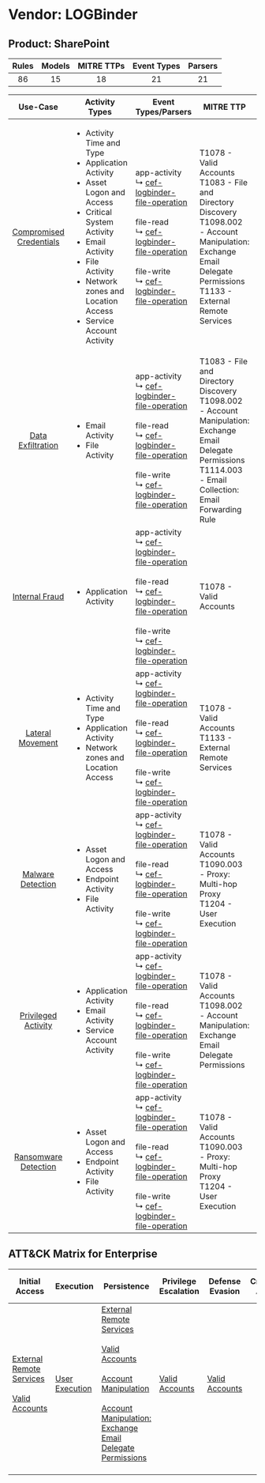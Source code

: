 Vendor: LOGBinder
=================
Product: SharePoint
-------------------
| Rules | Models | MITRE TTPs | Event Types | Parsers |
|:-----:|:------:|:----------:|:-----------:|:-------:|
|  86   |   15   |     18     |     21      |   21    |

|                                 Use-Case                                  | Activity Types                                                                                                                                                                                                                                                 | Event Types/Parsers                                                                                                                                                                                                                                                                                                                                 | MITRE TTP                                                                                                                                                                       | Content                                              |
|:-------------------------------------------------------------------------:| -------------------------------------------------------------------------------------------------------------------------------------------------------------------------------------------------------------------------------------------------------------- | --------------------------------------------------------------------------------------------------------------------------------------------------------------------------------------------------------------------------------------------------------------------------------------------------------------------------------------------------- | ------------------------------------------------------------------------------------------------------------------------------------------------------------------------------- | ---------------------------------------------------- |
| [Compromised Credentials](../UseCases/usecase_compromised_credentials.md) | <ul><li>Activity Time  and Type</li><li>Application Activity</li><li>Asset Logon and Access</li><li>Critical System Activity</li><li>Email Activity</li><li>File Activity</li><li>Network zones and Location Access</li><li>Service Account Activity</li></ul> |  app-activity<br> ↳ [cef-logbinder-file-operation](../Parsers/parserContent_cef-logbinder-file-operation.md)<br><br> file-read<br> ↳ [cef-logbinder-file-operation](../Parsers/parserContent_cef-logbinder-file-operation.md)<br><br> file-write<br> ↳ [cef-logbinder-file-operation](../Parsers/parserContent_cef-logbinder-file-operation.md)<br> | T1078 - Valid Accounts<br>T1083 - File and Directory Discovery<br>T1098.002 - Account Manipulation: Exchange Email Delegate Permissions<br>T1133 - External Remote Services<br> | <ul><li>42 Rules</li></ul><ul><li>7 Models</li></ul> |
|       [Data Exfiltration](../UseCases/usecase_data_exfiltration.md)       | <ul><li>Email Activity</li><li>File Activity</li></ul>                                                                                                                                                                                                         |  app-activity<br> ↳ [cef-logbinder-file-operation](../Parsers/parserContent_cef-logbinder-file-operation.md)<br><br> file-read<br> ↳ [cef-logbinder-file-operation](../Parsers/parserContent_cef-logbinder-file-operation.md)<br><br> file-write<br> ↳ [cef-logbinder-file-operation](../Parsers/parserContent_cef-logbinder-file-operation.md)<br> | T1083 - File and Directory Discovery<br>T1098.002 - Account Manipulation: Exchange Email Delegate Permissions<br>T1114.003 - Email Collection: Email Forwarding Rule<br>        | <ul><li>6 Rules</li></ul><ul><li>3 Models</li></ul>  |
|          [Internal Fraud](../UseCases/usecase_internal_fraud.md)          | <ul><li>Application Activity</li></ul>                                                                                                                                                                                                                         |  app-activity<br> ↳ [cef-logbinder-file-operation](../Parsers/parserContent_cef-logbinder-file-operation.md)<br><br> file-read<br> ↳ [cef-logbinder-file-operation](../Parsers/parserContent_cef-logbinder-file-operation.md)<br><br> file-write<br> ↳ [cef-logbinder-file-operation](../Parsers/parserContent_cef-logbinder-file-operation.md)<br> | T1078 - Valid Accounts<br>                                                                                                                                                      | <ul><li>13 Rules</li></ul><ul><li>1 Models</li></ul> |
|        [Lateral Movement](../UseCases/usecase_lateral_movement.md)        | <ul><li>Activity Time  and Type</li><li>Application Activity</li><li>Network zones and Location Access</li></ul>                                                                                                                                               |  app-activity<br> ↳ [cef-logbinder-file-operation](../Parsers/parserContent_cef-logbinder-file-operation.md)<br><br> file-read<br> ↳ [cef-logbinder-file-operation](../Parsers/parserContent_cef-logbinder-file-operation.md)<br><br> file-write<br> ↳ [cef-logbinder-file-operation](../Parsers/parserContent_cef-logbinder-file-operation.md)<br> | T1078 - Valid Accounts<br>T1133 - External Remote Services<br>                                                                                                                  | <ul><li>6 Rules</li></ul><ul><li>1 Models</li></ul>  |
|       [Malware Detection](../UseCases/usecase_malware_detection.md)       | <ul><li>Asset Logon and Access</li><li>Endpoint Activity</li><li>File Activity</li></ul>                                                                                                                                                                       |  app-activity<br> ↳ [cef-logbinder-file-operation](../Parsers/parserContent_cef-logbinder-file-operation.md)<br><br> file-read<br> ↳ [cef-logbinder-file-operation](../Parsers/parserContent_cef-logbinder-file-operation.md)<br><br> file-write<br> ↳ [cef-logbinder-file-operation](../Parsers/parserContent_cef-logbinder-file-operation.md)<br> | T1078 - Valid Accounts<br>T1090.003 - Proxy: Multi-hop Proxy<br>T1204 - User Execution<br>                                                                                      | <ul><li>7 Rules</li></ul><ul><li>1 Models</li></ul>  |
|     [Privileged Activity](../UseCases/usecase_privileged_activity.md)     | <ul><li>Application Activity</li><li>Email Activity</li><li>Service Account Activity</li></ul>                                                                                                                                                                 |  app-activity<br> ↳ [cef-logbinder-file-operation](../Parsers/parserContent_cef-logbinder-file-operation.md)<br><br> file-read<br> ↳ [cef-logbinder-file-operation](../Parsers/parserContent_cef-logbinder-file-operation.md)<br><br> file-write<br> ↳ [cef-logbinder-file-operation](../Parsers/parserContent_cef-logbinder-file-operation.md)<br> | T1078 - Valid Accounts<br>T1098.002 - Account Manipulation: Exchange Email Delegate Permissions<br>                                                                             | <ul><li>5 Rules</li></ul><ul><li>1 Models</li></ul>  |
|    [Ransomware Detection](../UseCases/usecase_ransomware_detection.md)    | <ul><li>Asset Logon and Access</li><li>Endpoint Activity</li><li>File Activity</li></ul>                                                                                                                                                                       |  app-activity<br> ↳ [cef-logbinder-file-operation](../Parsers/parserContent_cef-logbinder-file-operation.md)<br><br> file-read<br> ↳ [cef-logbinder-file-operation](../Parsers/parserContent_cef-logbinder-file-operation.md)<br><br> file-write<br> ↳ [cef-logbinder-file-operation](../Parsers/parserContent_cef-logbinder-file-operation.md)<br> | T1078 - Valid Accounts<br>T1090.003 - Proxy: Multi-hop Proxy<br>T1204 - User Execution<br>                                                                                      | <ul><li>7 Rules</li></ul><ul><li>1 Models</li></ul>  |

ATT&CK Matrix for Enterprise
----------------------------
| Initial Access                                                                                                                                   | Execution                                                           | Persistence                                                                                                                                                                                                                                                                                                                                 | Privilege Escalation                                                | Defense Evasion                                                     | Credential Access | Discovery                                                                         | Lateral Movement | Collection                                                                                                                                                            | Command and Control                                                                                                                       | Exfiltration | Impact |
| ------------------------------------------------------------------------------------------------------------------------------------------------ | ------------------------------------------------------------------- | ------------------------------------------------------------------------------------------------------------------------------------------------------------------------------------------------------------------------------------------------------------------------------------------------------------------------------------------- | ------------------------------------------------------------------- | ------------------------------------------------------------------- | ----------------- | --------------------------------------------------------------------------------- | ---------------- | --------------------------------------------------------------------------------------------------------------------------------------------------------------------- | ----------------------------------------------------------------------------------------------------------------------------------------- | ------------ | ------ |
| [External Remote Services](https://attack.mitre.org/techniques/T1133)<br><br>[Valid Accounts](https://attack.mitre.org/techniques/T1078)<br><br> | [User Execution](https://attack.mitre.org/techniques/T1204)<br><br> | [External Remote Services](https://attack.mitre.org/techniques/T1133)<br><br>[Valid Accounts](https://attack.mitre.org/techniques/T1078)<br><br>[Account Manipulation](https://attack.mitre.org/techniques/T1098)<br><br>[Account Manipulation: Exchange Email Delegate Permissions](https://attack.mitre.org/techniques/T1098/002)<br><br> | [Valid Accounts](https://attack.mitre.org/techniques/T1078)<br><br> | [Valid Accounts](https://attack.mitre.org/techniques/T1078)<br><br> |                   | [File and Directory Discovery](https://attack.mitre.org/techniques/T1083)<br><br> |                  | [Email Collection](https://attack.mitre.org/techniques/T1114)<br><br>[Email Collection: Email Forwarding Rule](https://attack.mitre.org/techniques/T1114/003)<br><br> | [Proxy: Multi-hop Proxy](https://attack.mitre.org/techniques/T1090/003)<br><br>[Proxy](https://attack.mitre.org/techniques/T1090)<br><br> |              |        |